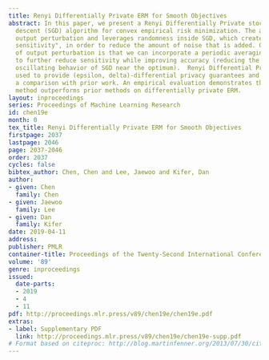```yaml
---
title: Renyi Differentially Private ERM for Smooth Objectives
abstract: In this paper, we present a Renyi Differentially Private stochastic gradient
  descent (SGD) algorithm for convex empirical risk minimization. The algorithm uses
  output perturbation and leverages randomness inside SGD, which creates a "randomized
  sensitivity", in order to reduce the amount of noise that is added. One of the benefits
  of output perturbation is that we can incorporate a periodic averaging step that  serves
  to further reduce sensitivity while improving accuracy (reducing the well-known
  oscillating behavior of SGD near the optimum).  Renyi Differential Privacy can be
  used to provide (epsilon, delta)-differential privacy guarantees and hence provide
  a comparison with prior work. An empirical evaluation demonstrates that the proposed
  method outperforms prior methods on differentially private ERM.
layout: inproceedings
series: Proceedings of Machine Learning Research
id: chen19e
month: 0
tex_title: Renyi Differentially Private ERM for Smooth Objectives
firstpage: 2037
lastpage: 2046
page: 2037-2046
order: 2037
cycles: false
bibtex_author: Chen, Chen and Lee, Jaewoo and Kifer, Dan
author:
- given: Chen
  family: Chen
- given: Jaewoo
  family: Lee
- given: Dan
  family: Kifer
date: 2019-04-11
address: 
publisher: PMLR
container-title: Proceedings of the Twenty-Second International Conference on Artificial Intelligence and Statistics
volume: '89'
genre: inproceedings
issued:
  date-parts:
  - 2019
  - 4
  - 11
pdf: http://proceedings.mlr.press/v89/chen19e/chen19e.pdf
extras:
- label: Supplementary PDF
  link: http://proceedings.mlr.press/v89/chen19e/chen19e-supp.pdf
# Format based on citeproc: http://blog.martinfenner.org/2013/07/30/citeproc-yaml-for-bibliographies/
---
```

